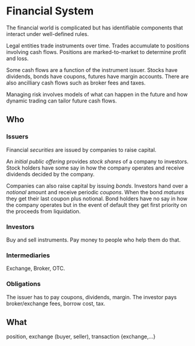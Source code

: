 # Financial System

The financial world is complicated but has identifiable components that interact under well-defined rules.

Legal entities trade instruments over time. Trades accumulate to positions
involving cash flows. Positions are marked-to-market to determine profit and loss.

Some cash flows are a function of the instrument issuer. Stocks have dividends,
bonds have coupons, futures have margin accounts. There are also
ancilliary cash flows such as broker fees and taxes.

Managing risk involves models of what can happen in the future and how
dynamic trading can tailor future cash flows.

## Who

### Issuers

Financial _securities_ are issued by companies to raise capital.

An _initial public offering_ provides _stock shares_ of a company to investors.
Stock holders have some say in how the company operates and receive dividends decided by the company.

Companies can also raise capital by issuing _bonds_. Investors hand over a _notional_
amount and receive periodic _coupons_. When the bond _matures_ they get their last
coupon plus notional. Bond holders have no say in how the company operates but
in the event of default they get first priority on the proceeds from liquidation.

### Investors

Buy and sell instruments. Pay money to people who help them do that.

### Intermediaries

Exchange, Broker, OTC.

### Obligations

The issuer has to pay coupons, dividends, margin. The investor pays broker/exchange fees, borrow cost, tax.

## What

position, exchange (buyer, seller), transaction {exchange,...}

